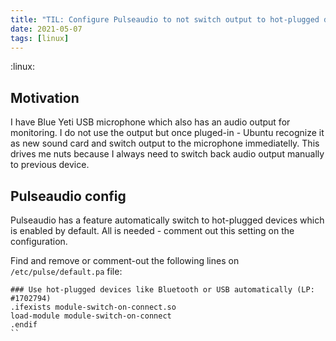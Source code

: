 ```yaml
---
title: "TIL: Configure Pulseaudio to not switch output to hot-plugged devices"
date: 2021-05-07
tags: [linux]
---
```


:linux:

## Motivation

I have Blue Yeti USB microphone which also has an audio output for monitoring.
I do not use the output but once pluged-in - Ubuntu recognize it as new sound
card and switch output to the microphone immediatelly. This drives me nuts
because I always need to switch back audio output manually to previous device.

## Pulseaudio config

Pulseaudio has a feature automatically switch to hot-plugged devices which is
enabled by default. All is needed - comment out this setting on the
configuration.

Find and remove or comment-out the following lines on `/etc/pulse/default.pa`
file:

```
### Use hot-plugged devices like Bluetooth or USB automatically (LP: #1702794)
.ifexists module-switch-on-connect.so
load-module module-switch-on-connect
.endif
``

